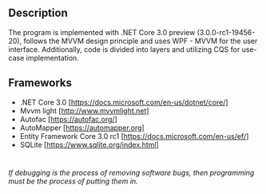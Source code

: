 ## Description
The program is implemented with .NET Core 3.0 preview (3.0.0-rc1-19456-20), follows the MVVM design principle and uses WPF - MVVM for the user interface. Additionally, code is divided into layers and utilizing CQS for use-case implementation.

## Frameworks

- .NET Core 3.0 [https://docs.microsoft.com/en-us/dotnet/core/]
- Mvvm light [http://www.mvvmlight.net]
- Autofac [https://autofac.org/]
- AutoMapper [https://automapper.org]
- Entity Framework Core 3.0 rc1 [https://docs.microsoft.com/en-us/ef/]
- SQLite [https://www.sqlite.org/index.html]

#

*If debugging is the process of removing software bugs, then programming must be the process of putting them in.*
